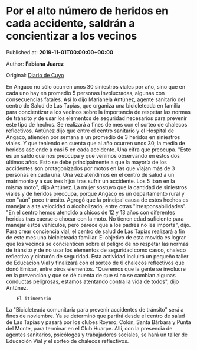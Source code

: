 
# Por el alto número de heridos en cada accidente, saldrán a concientizar a los vecinos

Published at: **2019-11-01T00:00:00+00:00**

Author: **Fabiana Juarez**

Original: [Diario de Cuyo](https://www.diariodecuyo.com.ar/sanjuan/Por-el-alto-numero-de-heridos-en-cada-accidente-saldran-a-concientizar-a-los-vecinos-20191031-0071.html)

En Angaco no sólo ocurren unos 30 siniestros viales por año, sino que en cada uno hay en promedio 5 personas involucradas, algunas con consecuencias fatales. Así lo dijo Marianela Antúnez, agente sanitario del centro de Salud de Las Tapias, que organiza una bicicleteada en familia para concientizar a los vecinos sobre la importancia de respetar las normas de tránsito y de usar los elementos de seguridad necesarios para prevenir este tipo de hechos. Se realizará a fines de mes con el sorteo de chalecos reflectivos.
Antúnez dijo que entre el centro sanitario y el Hospital de Angaco, atienden por semana a un promedio de 3 heridos en siniestros viales. Y que teniendo en cuenta que al año ocurren unos 30, la media de heridos asciende a casi 5 en cada accidente. Una cifra que preocupa. "Este es un saldo que nos preocupa y que venimos observando en estos dos últimos años. Esto se debe principalmente a que la mayoría de los accidentes son protagonizados por motos en las que viajan más de 3 personas en cada una. Una vez atendimos en el centro de salud a un matrimonio y a sus tres hijos tras sufrir un accidente. Los 5 iban en la misma moto", dijo Antúnez.
La mujer sostuvo que la cantidad de siniestros viales y de heridos preocupa, porque Angaco es un departamento rural y con "aún" poco tránsito. Agregó que la principal causa de estos hechos es manejar a alta velocidad o alcoholizado, entre otras "irresponsabilidades". "En el centro hemos atendido a chicos de 12 y 13 años con diferentes heridas tras caerse o chocar con la moto. No tienen edad suficiente para manejar estos vehículos, pero parece que a los padres no les importa", dijo.
Para crear conciencia vial, el centro de salud de Las Tapias realizará a fin de este mes una bicicleteada familiar. El objetivo de esta movida es lograr que los vecinos se concienticen sobre el peligro de no respetar las normas de tránsito y de no usar los elementos de seguridad como casco, chaleco reflectivo y cinturón de seguridad. Esta actividad incluirá un pequeño taller de Educación Vial y finalizará con el sorteo de 6 chalecos reflectivos que donó Emicar, entre otros elementos. "Queremos que la gente se involucre en la prevención y que se dé cuenta de que si no se cambian algunas conductas peligrosas, estamos atentando contra la vida de todos", dijo Antúnez.

        El itinerario
      
La "Bicicleteada comunitaria para prevenir accidentes de tránsito" será a fines de noviembre. Ya se determinó que partirá desde el centro de salud de Las Tapias y pasará por los clubes Royero, Colón, Santa Bárbara y Punta del Monte, para terminar en el Club Huarpe. Allí, con la presencia de agentes sanitarios, psicólogos y trabajadores sociales, se hará un taller de Educación Vial y el sorteo de chalecos reflectivos.
